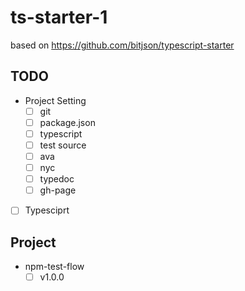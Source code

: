 # ts-starter-1

based on <https://github.com/bitjson/typescript-starter>

## TODO

* Project Setting
  * [ ] git
  * [ ] package.json
  * [ ] typescript
  * [ ] test source
  * [ ] ava
  * [ ] nyc
  * [ ] typedoc
  * [ ] gh-page
* [ ] Typesciprt

## Project

* npm-test-flow
  * [ ] v1.0.0
